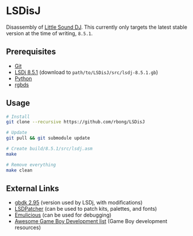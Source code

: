 # LSDisJ

Disassembly of [Little Sound DJ](https://www.littlesounddj.com/lsd/index.php).
This currently only targets the latest stable version at the time of writing, `8.5.1`.

## Prerequisites

  - [Git](https://git-scm.com/downloads)
  - [LSDj 8.5.1](https://www.littlesounddj.com/lsd/latest/rom_images/) (download to `path/to/LSDisJ/src/lsdj-8.5.1.gb`)
  - [Python](https://www.python.org/)
  - [rgbds](https://github.com/gbdev/rgbds)

## Usage

```bash
# Install
git clone --recursive https://github.com/rbong/LSDisJ

# Update
git pull && git submodule update

# Create build/8.5.1/src/lsdj.asm
make

# Remove everything
make clean
```

## External Links

  - [gbdk 2.95](https://sourceforge.net/projects/gbdk/files/gbdk-win32/2.95/) (version used by LSDj, with modifications)
  - [LSDPatcher](https://github.com/jkotlinski/lsdpatch) (can be used to patch kits, palettes, and fonts)
  - [Emulicious](https://emulicious.net/) (can be used for debugging)
  - [Awesome Game Boy Development list](https://github.com/gbdev/awesome-gbdev) (Game Boy development resources)
